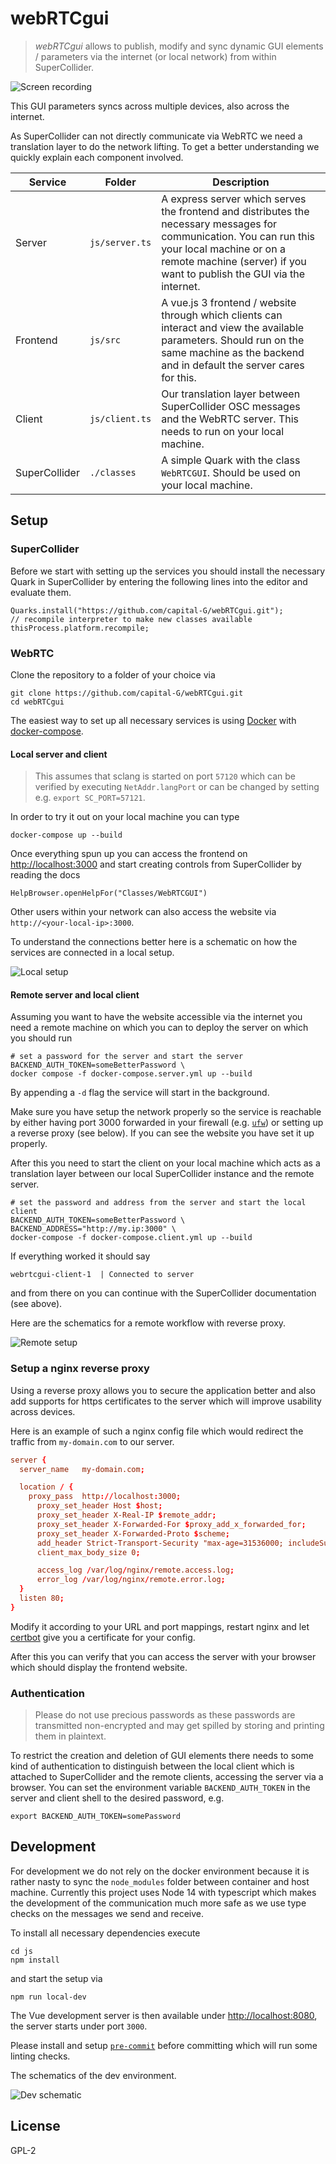 # webRTCgui

> *webRTCgui* allows to publish, modify and sync dynamic GUI elements / parameters via the internet (or local network) from within SuperCollider.

![Screen recording](HelpSource/Classes/images/screen_recording.gif)

This GUI parameters syncs across multiple devices, also across the internet.

As SuperCollider can not directly communicate via WebRTC we need a translation layer to do the network lifting.
To get a better understanding we quickly explain each component involved.

Service | Folder | Description
--- | --- | ---
Server | `js/server.ts` | A express server which serves the frontend and distributes the necessary messages for communication. You can run this your local machine or on a remote machine (server) if you want to publish the GUI via the internet.
Frontend | `js/src` | A vue.js 3 frontend / website through which clients can interact and view the available parameters. Should run on the same machine as the backend and in default the server cares for this.
Client | `js/client.ts` | Our translation layer between SuperCollider OSC messages and the WebRTC server. This needs to run on your local machine.
SuperCollider | `./classes` | A simple Quark with the class `WebRTCGUI`. Should be used on your local machine.

## Setup

### SuperCollider

Before we start with setting up the services you should install the necessary Quark in SuperCollider by entering the following lines into the editor and evaluate them.

```supercollider
Quarks.install("https://github.com/capital-G/webRTCgui.git");
// recompile interpreter to make new classes available
thisProcess.platform.recompile;
```

### WebRTC

Clone the repository to a folder of your choice via

```shell
git clone https://github.com/capital-G/webRTCgui.git
cd webRTCgui
```

The easiest way to set up all necessary services is using [Docker](https://docs.docker.com/get-docker/) with [docker-compose](https://docs.docker.com/compose/install/).

#### Local server and client

> This assumes that sclang is started on port `57120` which can be verified by executing `NetAddr.langPort` or can be changed by setting e.g. `export SC_PORT=57121`.

In order to try it out on your local machine you can type

```shell
docker-compose up --build
```
Once everything spun up you can access the frontend on <http://localhost:3000> and start creating controls from SuperCollider by reading the docs

```supercollider
HelpBrowser.openHelpFor("Classes/WebRTCGUI")
```

Other users within your network can also access the website via `http://<your-local-ip>:3000`.

To understand the connections better here is a schematic on how the services are connected in a local setup.

![Local setup](HelpSource/Classes/images/local.svg)

#### Remote server and local client

Assuming you want to have the website accessible via the internet you need a remote machine on which you can to deploy the server on which you should run

```shell
# set a password for the server and start the server
BACKEND_AUTH_TOKEN=someBetterPassword \
docker compose -f docker-compose.server.yml up --build
```

By appending a `-d` flag the service will start in the background.

Make sure you have setup the network properly so the service is reachable by either having port 3000 forwarded in your firewall (e.g. [`ufw`](https://wiki.archlinux.org/title/Uncomplicated_Firewall)) or setting up a reverse proxy (see below).
If you can see the website you have set it up properly.

After this you need to start the client on your local machine which acts as a translation layer between our local SuperCollider instance and the remote server.

```shell
# set the password and address from the server and start the local client
BACKEND_AUTH_TOKEN=someBetterPassword \
BACKEND_ADDRESS="http://my.ip:3000" \
docker-compose -f docker-compose.client.yml up --build
```

If everything worked it should say

```log
webrtcgui-client-1  | Connected to server
```

and from there on you can continue with the SuperCollider documentation (see above).

Here are the schematics for a remote workflow with reverse proxy.

![Remote setup](HelpSource/Classes/images/remote.svg)

### Setup a nginx reverse proxy

Using a reverse proxy allows you to secure the application better and also add supports for https certificates to the server which will improve usability across devices.

Here is an example of such a nginx config file which would redirect the traffic from `my-domain.com` to our server.

```conf
server {
  server_name   my-domain.com;

  location / {
    proxy_pass  http://localhost:3000;
      proxy_set_header Host $host;
      proxy_set_header X-Real-IP $remote_addr;
      proxy_set_header X-Forwarded-For $proxy_add_x_forwarded_for;
      proxy_set_header X-Forwarded-Proto $scheme;
      add_header Strict-Transport-Security "max-age=31536000; includeSubDomains; preload";
      client_max_body_size 0;

      access_log /var/log/nginx/remote.access.log;
      error_log /var/log/nginx/remote.error.log;
  }
  listen 80;
}
```

Modify it according to your URL and port mappings, restart nginx and let [certbot](https://certbot.eff.org/) give you a certificate for your config.

After this you can verify that you can access the server with your browser which should display the frontend website.

### Authentication

> Please do not use precious passwords as these passwords are transmitted non-encrypted and may get spilled by storing and printing them in plaintext.

To restrict the creation and deletion of GUI elements there needs to some kind of authentication to distinguish between the local client which is attached to SuperCollider and the remote clients, accessing the server via a browser.
You can set the environment variable `BACKEND_AUTH_TOKEN` in the server and client shell to the desired password, e.g.

```shell
export BACKEND_AUTH_TOKEN=somePassword
```

## Development

For development we do not rely on the docker environment because it is rather nasty to sync the `node_modules` folder between container and host machine.
Currently this project uses Node 14 with typescript which makes the development of the communication much more safe as we use type checks on the messages we send and receive.

To install all necessary dependencies execute

```shell
cd js
npm install
```

and start the setup via

```shell
npm run local-dev
```

The Vue development server is then available under <http://localhost:8080>, the server starts under port `3000`.

Please install and setup [`pre-commit`](https://pre-commit.com/) before committing which will run some linting checks.

The schematics of the dev environment.

![Dev schematic](HelpSource/Classes/images/dev.svg)

## License

GPL-2
